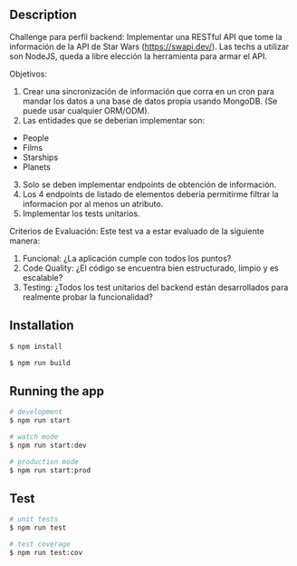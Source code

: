 ## Description

Challenge para perfil backend:
Implementar una RESTful API que tome la información de la API de Star Wars (https://swapi.dev/).
Las techs a utilizar son NodeJS, queda a libre elección la herramienta para armar el API.

Objetivos:
1. Crear una sincronización de información que corra en un cron para mandar los datos a una base de datos propia usando MongoDB. (Se puede usar cualquier ORM/ODM).
2. Las entidades que se deberian implementar son:
* People
* Films
* Starships
* Planets
3. Solo se deben implementar endpoints de obtención de información.
4. Los 4 endpoints de listado de elementos deberia permitirme filtrar la informacion por al menos un atributo.
5. Implementar los tests unitarios.

Criterios de Evaluación:
Este test va a estar evaluado de la siguiente manera:
1. Funcional: ¿La aplicación cumple con todos los puntos?
2. Code Quality: ¿El código se encuentra bien estructurado, limpio y es escalable?
3. Testing: ¿Todos los test unitarios del backend están desarrollados para realmente probar la funcionalidad?

## Installation

```bash
$ npm install

$ npm run build
```

## Running the app

```bash
# development
$ npm run start

# watch mode
$ npm run start:dev

# production mode
$ npm run start:prod
```

## Test

```bash
# unit tests
$ npm run test

# test coverage
$ npm run test:cov
```

